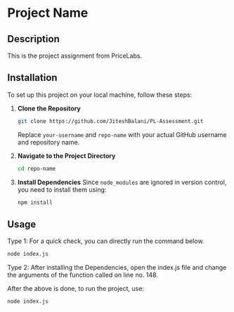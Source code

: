 # Project Name

## Description
This is the project assignment from PriceLabs.

## Installation

To set up this project on your local machine, follow these steps:

1. **Clone the Repository**
   ```sh
   git clone https://github.com/JiteshBalani/PL-Assessment.git
   ```
   Replace `your-username` and `repo-name` with your actual GitHub username and repository name.

2. **Navigate to the Project Directory**
   ```sh
   cd repo-name
   ```

3. **Install Dependencies**
   Since `node_modules` are ignored in version control, you need to install them using:
   ```sh
   npm install
   ```

## Usage

Type 1: For a quick check, you can directly run the command below. 

   ```sh
   node index.js
   ```


Type 2: After installing the Dependencies, open the index.js file and change the arguments of the function called on line no. 148.


After the above is done, to run the project, use:
   ```sh
   node index.js
   ```
  

